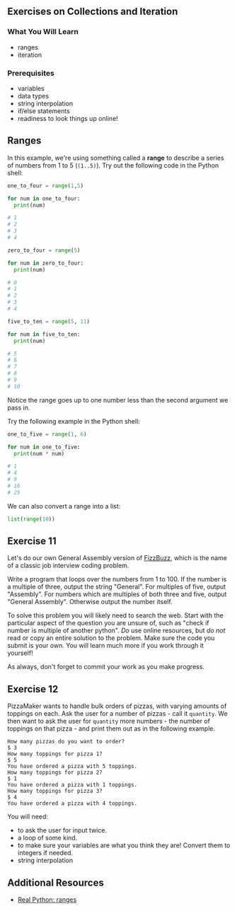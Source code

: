 ## Exercises on Collections and Iteration


### What You Will Learn
* ranges
* iteration

### Prerequisites

* variables
* data types
* string interpolation
* if/else statements
* readiness to look things up online!
## Ranges

In this example, we're using something called a **range** to describe a series of numbers from 1 to 5 (`(1..5)`).  Try out the following code in the Python shell:

```python
one_to_four = range(1,5)

for num in one_to_four:
  print(num)

# 1
# 2
# 3
# 4

zero_to_four = range(5)

for num in zero_to_four:
  print(num)

# 0
# 1
# 2
# 3
# 4

five_to_ten = range(5, 11)

for num in five_to_ten:
  print(num)

# 5
# 6
# 7
# 8
# 9
# 10
```

Notice the range goes up to one number less than the second argument we pass in.

Try the following example in the Python shell:

```python
one_to_five = range(1, 6)

for num in one_to_five:
  print(num * num)

# 1
# 4
# 9
# 16
# 25
```

We can also convert a range into a list:

```python
list(range(10))
```

## Exercise 11

Let's do our own General Assembly version of [FizzBuzz](http://en.wikipedia.org/wiki/Fizz_buzz), which is the name of a classic job interview coding problem.

Write a program that loops over the numbers from 1 to 100. If the number is a multiple of three, output the string "General".  For multiples of five, output "Assembly". For numbers which are multiples of both three and five, output "General Assembly".  Otherwise output the number itself.

To solve this problem you will likely need to search the web. Start with the particular aspect of the question you are unsure of, such as "check if number is multiple of another python". _Do_ use online resources, but _do not_ read or copy an entire solution to the problem.  Make sure the code you submit is your own. You will learn much more if you work through it yourself!

As always, don't forget to commit your work as you make progress.

## Exercise 12

PizzaMaker wants to handle bulk orders of pizzas, with varying amounts of toppings on each. Ask the user for a number of pizzas - call it `quantity`. We then want to ask the user for `quantity` more numbers - the number of toppings on that pizza - and print them out as in the following example.

```
How many pizzas do you want to order?
$ 3
How many toppings for pizza 1?
$ 5
You have ordered a pizza with 5 toppings.
How many toppings for pizza 2?
$ 1
You have ordered a pizza with 1 toppings.
How many toppings for pizza 3?
$ 4
You have ordered a pizza with 4 toppings.
```

You will need:
* to ask the user for input twice.
* a loop of some kind.
* to make sure your variables are what you think they are! Convert them to integers if needed.
* string interpolation

## Additional Resources

* [Real Python: ranges](https://realpython.com/python-range/)
